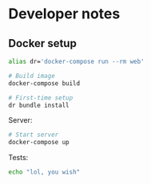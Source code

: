 # Developer notes

## Docker setup

```bash
alias dr='docker-compose run --rm web'

# Build image
docker-compose build

# First-time setup
dr bundle install
```

Server:

```bash
# Start server
docker-compose up
```

Tests:

```bash
echo "lol, you wish"
```
